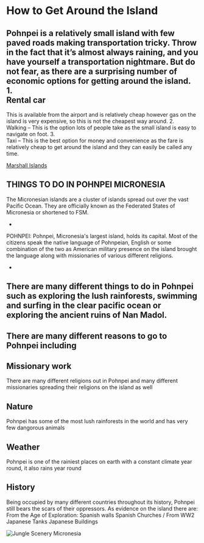 How to Get Around the Island
==================================================


Pohnpei is a relatively small island with few paved roads making transportation tricky. Throw in the fact that it’s almost always raining, and you have yourself a transportation nightmare. 
But do not fear, as there are a surprising number of economic options for getting around the island.
1.	
Rental car
- 
This is available from the airport and is relatively cheap however gas on the island is very expensive, so this is not the cheapest way around.
2.	
Walking
 – 
This is the option lots of people take as the small island is easy to navigate on foot.
3.	
Taxi 
– 
This is the best option for money and convenience as the fare is relatively cheap to get around the island and they can easily be called any time.


[Marshall Islands](https://www.erikastravels.com/travel-marshall-islands-majuro-arno-atoll/)

THINGS TO DO IN POHNPEI MICRONESIA
----------------------------------

The Micronesian islands are a cluster of islands spread out over the vast Pacific Ocean. They are officially known as the Federated States of Micronesia or shortened to FSM.

-

POHNPEI:
Pohnpei, Micronesia's largest island, holds its capital. Most of the citizens speak the native language of Pohnpeian, English or some combination of the two as American military presence on the island brought the language along with missionaries of various different religions.

-

There are many different things to do in Pohnpei such as exploring the lush rainforests, swimming and surfing in the clear pacific ocean or exploring the ancient ruins of Nan Madol. 
-
There are many different reasons to go to Pohnpei including
-
Missionary work
- 
There are many different religions out in Pohnpei and many different missionaries spreading their religions on the
island as well

Nature
-
Pohnpei has some of the most lush rainforests in the world and has very few dangorous animals

Weather
-
Pohnpei is one of the rainiest places on earth with a constant climate year round, it also rains year round

History
-
Being occupied by many different countries throughout its history, Pohnpei still bears the scars of their oppressors. 
As evidence on the island there are:
From the Age of Exploration:
Spanish walls 
Spanish Churches
/
From WW2 
Japanese Tanks 
Japanese Buildings 

![Jungle Scenery Micronesia](https://www.erikastravels.com/wp-content/uploads/2019/09/Emerald-Isle-Micronesia.jpg)

